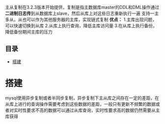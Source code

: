  主从复制在3.2.3版本开始提供，复制是指主数据库master的DDL和DML操作通过**二进制日志传**到从数据库上slave，然后从库上对这些日志重新执行一遍
 支持一主多从，从也可以作为其他服务器的主库，实现链式复制
 **优点：**
 1.主库出现问题，可以快速切换到从库
 2.从库上执行查询，降低主库访问量
 3.在从库上执行备份，降低备份期间主库的压力
 
## 目录
* [搭建](#搭建)

# 搭建
  mysql使用异步复制或者半同步复制，异步复制下主从库之间存在一定的差距，在从库上进行的查询操作需要考虑到这些数据的差距，一般只有更新不频繁的数据或者对实时性要求不高的数据可以通过从库查询，实时性要求高的数据仍然需要从主库获得
  
